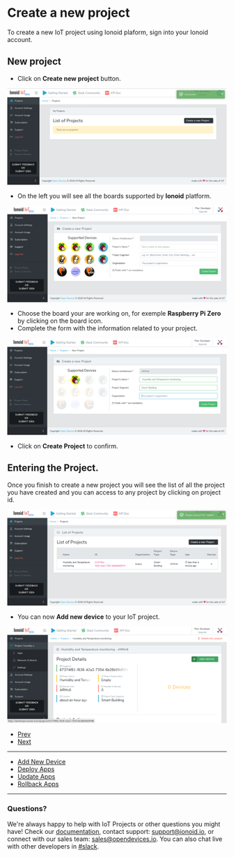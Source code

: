 
# Create a new project
To create a new IoT project using Ionoid plaform, sign into your Ionoid account.

## New project
- Click on **Create new project** button.

![Create New Project](CreateNewProject.png)

- On the left you will see all the boards supported by **Ionoid** platform.

![Project Form](ProjectForm.png)

- Choose the board your are working on, for exemple **Raspberry Pi Zero** by clicking on the board icon.
- Complete the form with the information related to your project.

![Project Form](ProjectForm2.png)

- Click on **Create Project** to confirm.

## Entering the Project.

Once you finish to create a new project you will see the list of all the
project you have created and you can access to any project by clicking on
project id.

![list of projects](ProjectList.png)

- You can now  **Add new device** to your IoT project.

![Project Actions](ProjectActions.png)


<ul class="pagination">
	<li class="button ">
	  <a class="disabled" href="https://docs.ionoid.io/#/../Register/register">Prev</a>
	</li>

<div class="divider" />

 <li class="button">
	  <a href="https://docs.ionoid.io/#/../NewDevice/newDevice">Next</a>
 </li>
</ul> 


---

                                                                                                                                                                            
 <ul class="doclink">                                                                                                                                                          
  <li> <a href="https://docs.ionoid.io/#/../NewDevice/newDevice.md">Add New Device </a> </li> 
  <li><a href="https://docs.ionoid.io/#/../DeployApp/deployApp.md"> Deploy Apps </a></li>
  <li> <a href="https://docs.ionoid.io/#/../UpdateApp/updateApp.md">Update Apps </a> </li>
  <li><a href="https://docs.ionoid.io/#/../RollbackApp/rollbackApp.md"> Rollback Apps </a></li>                                                                                                                                                          
</ul>

---


### Questions?
We're always happy to help with IoT Projects or other questions you might have! Check our [documentation](https://docs.ionoid.io/#/), contact support: support@ionoid.io, or connect with our sales team: sales@opendevices.io. You can also chat live with other developers in  [#slack](https://ionoidcommunity.slack.com/join/shared_invite/enQtNTAzMTEwMTc5NDc2LTM2ODgxY2VmYTljNjM2NTNmZmVjYTEzY2Q4NTgyZTljYzI3MzhiZGRlODkzNTE3NTE3ODk5ZmFjNjYzOGRjZTM).
